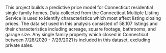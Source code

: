 This project builds a  predictive price model for Connecticut residential single family homes.  Data collected from the Connecticut Multiple Listing Service is used to identify characteristics which most affect listing closing prices.  The data set used in this analysis consisted of 58,107 listings and their characteristics including acreage, square footage, bathrooms, and garage size.  Any single family property which closed in Connecticut between 7/28/2020 - 7/29/2021 is included in this dataset, excluding private sales.
